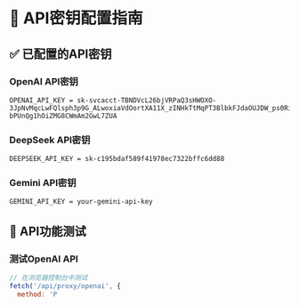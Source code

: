 # 🔑 API密钥配置指南

## ✅ 已配置的API密钥

### OpenAI API密钥
```
OPENAI_API_KEY = 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
```

### DeepSeek API密钥
```
DEEPSEEK_API_KEY = sk-c195bdaf589f41978ec7322bffc6dd88
```

### Gemini API密钥
```
GEMINI_API_KEY = your-gemini-api-key
```

## 🧪 API功能测试

### 测试OpenAI API
```javascript
// 在浏览器控制台中测试
fetch('/api/proxy/openai', {
  method: 'P 